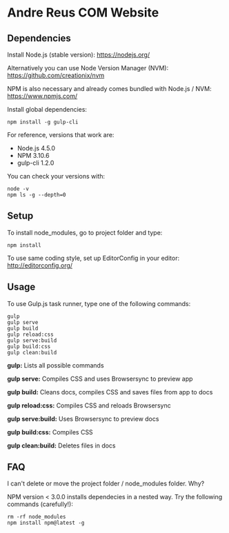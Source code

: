 # Andre Reus COM Website

## Dependencies

Install Node.js (stable version): https://nodejs.org/

Alternatively you can use Node Version Manager (NVM): https://github.com/creationix/nvm

NPM is also necessary and already comes bundled with Node.js / NVM: https://www.npmjs.com/

Install global dependencies:

```
npm install -g gulp-cli
```

For reference, versions that work are:

- Node.js 4.5.0
- NPM 3.10.6
- gulp-cli 1.2.0

You can check your versions with:

```
node -v
npm ls -g --depth=0
```

## Setup

To install node_modules, go to project folder and type:

```
npm install
```

To use same coding style, set up EditorConfig in your editor: http://editorconfig.org/

## Usage

To use Gulp.js task runner, type one of the following commands:

```
gulp
gulp serve
gulp build
gulp reload:css
gulp serve:build
gulp build:css
gulp clean:build
```

**gulp:** Lists all possible commands

**gulp serve:** Compiles CSS and uses Browsersync to preview app

**gulp build:** Cleans docs, compiles CSS and saves files from app to docs

**gulp reload:css:** Compiles CSS and reloads Browsersync

**gulp serve:build:** Uses Browsersync to preview docs

**gulp build:css:** Compiles CSS

**gulp clean:build:** Deletes files in docs

## FAQ

I can't delete or move the project folder / node_modules folder. Why?

NPM version < 3.0.0 installs dependecies in a nested way. Try the following commands (carefully!):

```
rm -rf node_modules
npm install npm@latest -g
```
